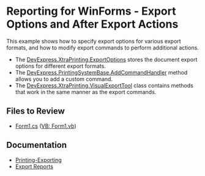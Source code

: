 # Reporting for WinForms - Export Options and After Export Actions

This example shows how to specify export options for various export formats, and how to modify export commands to perform additional actions.

- The [DevExpress.XtraPrinting.ExportOptions](https://docs.devexpress.com/CoreLibraries/DevExpress.XtraPrinting.ExportOptions) stores the document export options for different export formats. 
- The [DevExpress.PrintingSystemBase.AddCommandHandler](https://docs.devexpress.com/CoreLibraries/DevExpress.XtraPrinting.PrintingSystemBase.AddCommandHandler(DevExpress.XtraPrinting.ICommandHandler)) method allows you to add a custom command.
- The [DevExpress.XtraPrinting.VisualExportTool](VisualExportTool) class contains methods that work in the same manner as the export commands. 

## Files to Review

- [Form1.cs](CS\ExportOptionSample\Form1.cs) ([VB: Form1.vb](VB\ExportOptionSample\Form1.vb))

## Documentation

- [Printing-Exporting](https://docs.devexpress.com/WindowsForms/2079/controls-and-libraries/printing-exporting)
- [Export Reports](https://docs.devexpress.com/XtraReports/1302/detailed-guide-to-devexpress-reporting/store-and-distribute-reports/export-reports)




